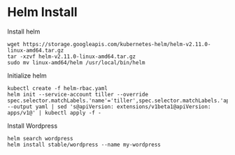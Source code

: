 # Helm Install
Install helm
```
wget https://storage.googleapis.com/kubernetes-helm/helm-v2.11.0-linux-amd64.tar.gz
tar -xzvf helm-v2.11.0-linux-amd64.tar.gz
sudo mv linux-amd64/helm /usr/local/bin/helm
```

Initialize helm
```
kubectl create -f helm-rbac.yaml
helm init --service-account tiller --override spec.selector.matchLabels.'name'='tiller',spec.selector.matchLabels.'app'='helm' --output yaml | sed 's@apiVersion: extensions/v1beta1@apiVersion: apps/v1@' | kubectl apply -f -
```

Install Wordpress
```
helm search wordpress
helm install stable/wordpress --name my-wordpress
```



